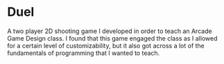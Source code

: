 # Duel

A two player 2D shooting game I developed in order to teach an Arcade Game Design class. I found that this game engaged the class as I allowed for a certain level of customizability, but it also got across a lot of the fundamentals of programming that I wanted to teach. 